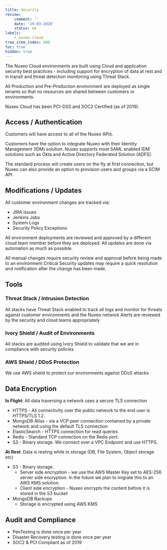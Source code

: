 ```yaml
---
title: Security
review:
    comment: ''
    date: '19-03-2020'
    status: ok
labels:
    - nuxeo-cloud
tree_item_index: 600
toc: true
hidden: true
---
```


The Nuxeo Cloud environments are built using Cloud and application security best practices - including support for encryption of data at rest and in transit and threat detection monitoring using Threat Stack.

All Production and Pre-Production environment are deployed as single tenants so that no resources are shared between customers or environments.

Nuxeo Cloud has been PCI-DSS and SOC2 Certified (as of 2019).

## Access / Authentication

Customers will have access to all of the Nuxeo APIs.

Customers have the option to integrate Nuxeo with their Identity Management (IDM) solution. Nuxeo supports most SAML enabled IDM solutions such as Okta and Active Directory Federated Solution (ADFS).

The standard process will create users on the fly at first connection, but Nuxeo can also provide an option to provision users and groups via a SCIM API.

## Modifications / Updates

All customer environment changes are tracked via:
- JIRA issues
- Jenkins Jobs
- System Logs
- Security Policy Exceptions

All environment deployments are reviewed and approved by a different cloud team member before they are deployed. All updates are done via automation as much as possible.

All manual changes require security review and approval before being made to an environment
Critical Security updates may require a quick resolution and notification after the change has been made.

## Tools

### Threat Stack / Intrusion Detection

All stacks have Threat Stack enabled to track all logs and monitor for threats against customer environments and the Nuxeo network
Alerts are reviewed by the security and cloud teams appropriately

### Ivory Shield / Audit of Environments

All stacks are audited using Ivory Shield to validate that we are in compliance with security policies

### AWS Shield / DDoS Protection

We use AWS shield to protect our environments against DDoS attacks

## Data Encryption

**In Flight**: All data traversing a network uses a secure TLS connection
- HTTPS - All connectivity over the public network to the end user is HTTPS/TLS 1.2.
- MongoDB Atlas - via a VCP peer connection contained by a private network and using the default TLS connection
- ElasticSearch - HTTPS connection for read queries
- Redis - Standard TCP connection on the Redis port.
- S3 - Binary storage. We connect over a VPC Endpoint and use HTTPS.

**At Rest**: Data is resting while in storage (DB, File System, Object storage etc)
- S3 - Binary storage.
  - Server side encryption - we use the AWS Master Key set to AES-256 server side encryption. In the future we plan to migrate this to an AWS KMS solution.
  - Client side encryption - Nuxeo encrypts the content before it is stored in the S3 bucket
- MongoDB Backups
  - Storage is encrypted using AWS KMS

## Audit and Compliance

- PenTesting is done once per year
- Disaster Recovery testing is done once per year
- SOC2 & PCI Compliant as of 2019
